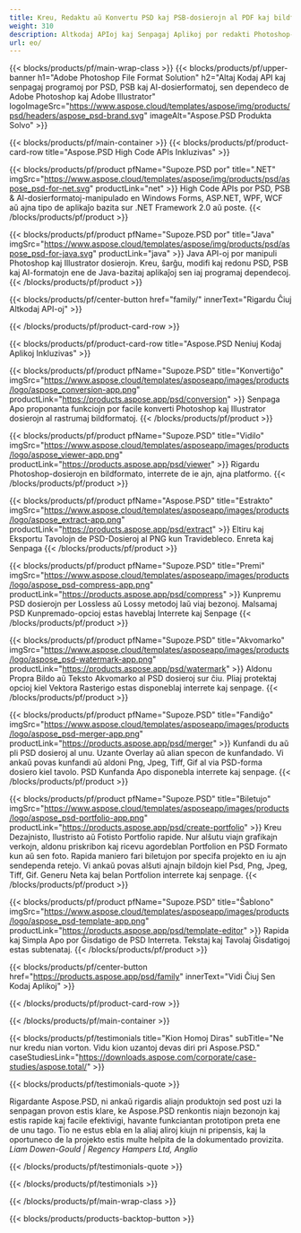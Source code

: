 ```yaml
---
title: Kreu, Redaktu aŭ Konvertu PSD kaj PSB-dosierojn al PDF kaj bildformatoj
weight: 310
description: Altkodaj APIoj kaj Senpagaj Aplikoj por redakti Photoshop-dosierojn. Kapablo ĝisdatigi tavolproprietojn, aldoni akvomarkojn rotacii skalon Flip Crop Dithering Raster Konvertiĝo.
url: eo/
---
```


{{< blocks/products/pf/main-wrap-class >}}
{{< blocks/products/pf/upper-banner h1="Adobe Photoshop File Format Solution" h2="Altaj Kodaj API kaj senpagaj programoj por PSD, PSB kaj AI-dosierformatoj, sen dependeco de Adobe Photoshop kaj Adobe Illustrator" logoImageSrc="https://www.aspose.cloud/templates/aspose/img/products/psd/headers/aspose_psd-brand.svg" imageAlt="Aspose.PSD Produkta Solvo" >}}

{{< blocks/products/pf/main-container >}}
{{< blocks/products/pf/product-card-row title="Aspose.PSD High Code APIs Inkluzivas" >}}

{{< blocks/products/pf/product pfName="Supoze.PSD por" title=".NET" imgSrc="https://www.aspose.cloud/templates/aspose/img/products/psd/aspose_psd-for-net.svg" productLink="net" >}}
High Code APIs por PSD, PSB & AI-dosierformatoj-manipulado en Windows Forms, ASP.NET, WPF, WCF aŭ ajna tipo de aplikaĵo bazita sur .NET Framework 2.0 aŭ poste.
{{< /blocks/products/pf/product >}}

{{< blocks/products/pf/product pfName="Supoze.PSD por" title="Java" imgSrc="https://www.aspose.cloud/templates/aspose/img/products/psd/aspose_psd-for-java.svg" productLink="java" >}}
Java API-oj por manipuli Photoshop kaj Illustrator dosierojn. Kreu, ŝarĝu, modifi kaj redonu PSD, PSB kaj AI-formatojn ene de Java-bazitaj aplikaĵoj sen iaj programaj dependecoj.
{{< /blocks/products/pf/product >}}

{{< blocks/products/pf/center-button href="family/" innerText="Rigardu Ĉiuj Altkodaj API-oj" >}}

{{< /blocks/products/pf/product-card-row >}}

{{< blocks/products/pf/product-card-row title="Aspose.PSD Neniuj Kodaj Aplikoj Inkluzivas" >}}

{{< blocks/products/pf/product pfName="Supoze.PSD" title="Konvertiĝo" imgSrc="https://www.aspose.cloud/templates/asposeapp/images/products/logo/aspose_conversion-app.png" productLink="https://products.aspose.app/psd/conversion" >}}
Senpaga Apo proponanta funkciojn por facile konverti Photoshop kaj Illustrator dosierojn al rastrumaj bildformatoj.
{{< /blocks/products/pf/product >}}

{{< blocks/products/pf/product pfName="Supoze.PSD" title="Vidilo" imgSrc="https://www.aspose.cloud/templates/asposeapp/images/products/logo/aspose_viewer-app.png" productLink="https://products.aspose.app/psd/viewer" >}}
Rigardu Photoshop-dosierojn en bildformato, interrete de ie ajn, ajna platformo.
{{< /blocks/products/pf/product >}}

{{< blocks/products/pf/product pfName="Aspose.PSD" title="Estrakto" imgSrc="https://www.aspose.cloud/templates/asposeapp/images/products/logo/aspose_extract-app.png" productLink="https://products.aspose.app/psd/extract" >}}
Eltiru kaj Eksportu Tavolojn de PSD-Dosieroj al PNG kun Travidebleco. Enreta kaj Senpaga
{{< /blocks/products/pf/product >}}

{{< blocks/products/pf/product pfName="Supoze.PSD" title="Premi" imgSrc="https://www.aspose.cloud/templates/asposeapp/images/products/logo/aspose_psd-compress-app.png" productLink="https://products.aspose.app/psd/compress" >}}
Kunpremu PSD dosierojn per Lossless aŭ Lossy metodoj laŭ viaj bezonoj. Malsamaj PSD Kunpremado-opcioj estas haveblaj Interrete kaj Senpage
{{< /blocks/products/pf/product >}}

{{< blocks/products/pf/product pfName="Supoze.PSD" title="Akvomarko" imgSrc="https://www.aspose.cloud/templates/asposeapp/images/products/logo/aspose_psd-watermark-app.png" productLink="https://products.aspose.app/psd/watermark" >}}
Aldonu Propra Bildo aŭ Teksto Akvomarko al PSD dosieroj sur ĉiu. Pliaj protektaj opcioj kiel Vektora Rasterigo estas disponeblaj interrete kaj senpage.
{{< /blocks/products/pf/product >}}

{{< blocks/products/pf/product pfName="Supoze.PSD" title="Fandiĝo" imgSrc="https://www.aspose.cloud/templates/asposeapp/images/products/logo/aspose_psd-merger-app.png" productLink="https://products.aspose.app/psd/merger" >}}
Kunfandi du aŭ pli PSD dosieroj al unu. Uzante Overlay aŭ alian specon de kunfandado. Vi ankaŭ povas kunfandi aŭ aldoni Png, Jpeg, Tiff, Gif al via PSD-forma dosiero kiel tavolo. PSD Kunfanda Apo disponebla interrete kaj senpage.
{{< /blocks/products/pf/product >}}

{{< blocks/products/pf/product pfName="Supoze.PSD" title="Biletujo" imgSrc="https://www.aspose.cloud/templates/asposeapp/images/products/logo/aspose_psd-portfolio-app.png" productLink="https://products.aspose.app/psd/create-portfolio" >}}
Kreu Dezajnisto, Ilustristo aŭ Fotisto Portfolio rapide. Nur alŝutu viajn grafikajn verkojn, aldonu priskribon kaj ricevu agordeblan Portfolion en PSD Formato kun aŭ sen foto. Rapida maniero fari biletujon por specifa projekto en iu ajn sendependa retejo. Vi ankaŭ povas alŝuti ajnajn bildojn kiel Psd, Png, Jpeg, Tiff, Gif. Generu Neta kaj belan Portfolion interrete kaj senpage.
{{< /blocks/products/pf/product >}}

{{< blocks/products/pf/product pfName="Supoze.PSD" title="Ŝablono" imgSrc="https://www.aspose.cloud/templates/asposeapp/images/products/logo/aspose_psd-template-app.png" productLink="https://products.aspose.app/psd/template-editor" >}}
Rapida kaj Simpla Apo por Ĝisdatigo de PSD Interreta. Tekstaj kaj Tavolaj Ĝisdatigoj estas subtenataj.
{{< /blocks/products/pf/product >}}

{{< blocks/products/pf/center-button href="https://products.aspose.app/psd/family" innerText="Vidi Ĉiuj Sen Kodaj Aplikoj" >}}

{{< /blocks/products/pf/product-card-row >}}

{{< /blocks/products/pf/main-container >}}

{{< blocks/products/pf/testimonials title="Kion Homoj Diras" subTitle="Ne nur kredu nian vorton. Vidu kion uzantoj devas diri pri Aspose.PSD." caseStudiesLink="https://downloads.aspose.com/corporate/case-studies/aspose.total/" >}}

{{< blocks/products/pf/testimonials-quote >}}
<p class="first">
 Rigardante Aspose.PSD, ni ankaŭ rigardis aliajn produktojn sed post uzi la senpagan provon estis klare, ke Aspose.PSD renkontis niajn bezonojn kaj estis rapide kaj facile efektivigi, havante funkciantan prototipon preta ene de unu tago. Tio ne estus ebla en la aliaj aliroj kiujn ni pripensis, kaj la oportuneco de la projekto estis multe helpita de la dokumentado provizita.
 <em>
  Liam Dowen-Gould | Regency Hampers Ltd, Anglio
 </em>
</p>

{{< /blocks/products/pf/testimonials-quote >}}

{{< /blocks/products/pf/testimonials >}}

{{< /blocks/products/pf/main-wrap-class >}}

{{< blocks/products/products-backtop-button >}}
